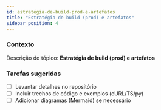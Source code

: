 ```yaml
---
id: estratégia-de-build-prod-e-artefatos
title: "Estratégia de build (prod) e artefatos"
sidebar_position: 4
---
```


<!-- Conteúdo inicial (stub). Preencha com detalhes do projeto. -->

### Contexto
Descrição do tópico: **Estratégia de build (prod) e artefatos**

### Tarefas sugeridas
- [ ] Levantar detalhes no repositório
- [ ] Incluir trechos de código e exemplos (cURL/TS/py)
- [ ] Adicionar diagramas (Mermaid) se necessário